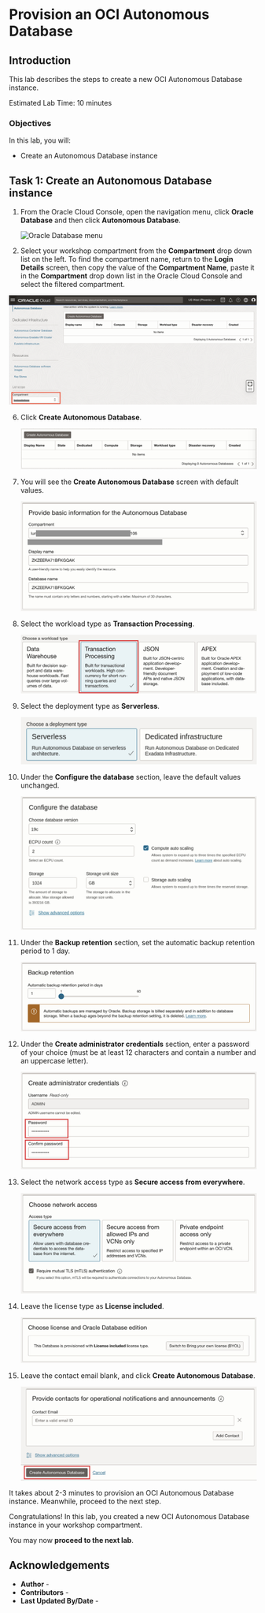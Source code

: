 # Provision an OCI Autonomous Database

## Introduction

This lab describes the steps to create a new OCI Autonomous Database instance.

Estimated Lab Time: 10 minutes

### Objectives

In this lab, you will:

* Create an Autonomous Database instance

## Task 1: Create an Autonomous Database instance

1. From the Oracle Cloud Console, open the navigation menu, click **Oracle Database** and then click **Autonomous Database**.

   ![Oracle Database menu](https://oracle-livelabs.github.io/common/images/console/database-adb.png)

2. Select your workshop compartment from the **Compartment** drop down list on the left. <if type="desktop">To find the compartment name, return to the **Login Details** screen, then copy the value of the **Compartment Name**, paste it in the **Compartment** drop down list in the Oracle Cloud Console and select the filtered compartment.

</if>

   ![Autonomous Database Landing Page](images/adb-landing-page.jpg#input)

6. Click **Create Autonomous Database**.

    ![Create Autonomous Database Button](images/create-adb.jpg#input)

7. You will see the **Create Autonomous Database** screen with default values.

    ![Create ADB Basic Info](images/create-adb-basic-info.jpg#input)

8. Select the workload type as **Transaction Processing**.

    ![Create ADB Workload Type](images/create-adb-workload-type.jpg#input)

9. Select the deployment type as **Serverless**.

    ![Create ADB Deployment Type](images/create-adb-deployment-type.jpg#input)

10. Under the **Configure the database** section, leave the default values unchanged.

    ![Create ADB Configure DB](images/create-adb-configure-db.jpg#input)

11. Under the **Backup retention** section, set the automatic backup retention period to 1 day.

    ![Create ADB Backup retention](images/create-adb-backup-retention.jpg#input)

12. Under the **Create administrator credentials** section, enter a password of your choice (must be at least 12 characters and contain a number and an uppercase letter).

    ![Create ADB Admin Credentials](images/create-adb-admin-creds.jpg#input)

13. Select the network access type as **Secure access from everywhere**.

    ![Create ADB Network Access](images/create-adb-network-access.jpg#input)

14. Leave the license type as **License included**.

    ![Create ADB License Type](images/create-adb-license-edition.jpg#input)

15. Leave the contact email blank, and click **Create Autonomous Database**.

    ![Create Autonomous Database](images/create-adb-contact-create.jpg#input)

   It takes about 2-3 minutes to provision an OCI Autonomous Database instance. Meanwhile, proceed to the next step.

Congratulations! In this lab, you created a new OCI Autonomous Database instance in your workshop compartment.

You may now **proceed to the next lab**.

## Acknowledgements

* **Author** - [](var:author)
* **Contributors** - [](var:contributors)
* **Last Updated By/Date** - [](var:last_updated)
